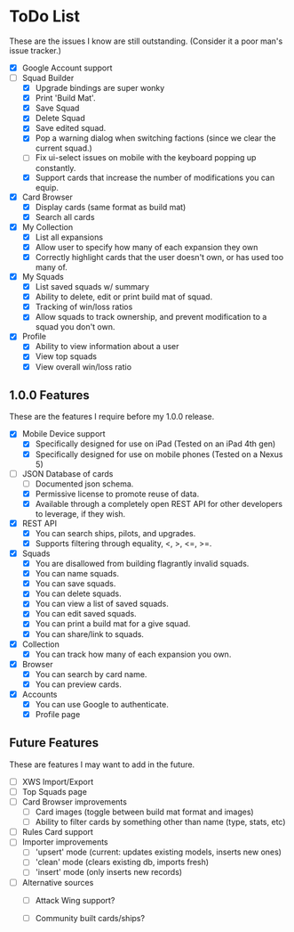 # ToDo List

These are the issues I know are still outstanding. (Consider it a poor man's issue tracker.)

* [X] Google Account support
* [ ] Squad Builder
    * [X] Upgrade bindings are super wonky
    * [X] Print 'Build Mat'.
    * [X] Save Squad
    * [X] Delete Squad
    * [X] Save edited squad.
    * [X] Pop a warning dialog when switching factions (since we clear the current squad.)
    * [ ] Fix ui-select issues on mobile with the keyboard popping up constantly.
    * [X] Support cards that increase the number of modifications you can equip.
* [X] Card Browser
    * [X] Display cards (same format as build mat)
    * [X] Search all cards
* [X] My Collection
    * [X] List all expansions
    * [X] Allow user to specify how many of each expansion they own
    * [X] Correctly highlight cards that the user doesn't own, or has used too many of.
* [X] My Squads
    * [X] List saved squads w/ summary
    * [X] Ability to delete, edit or print build mat of squad.
    * [X] Tracking of win/loss ratios
    * [X] Allow squads to track ownership, and prevent modification to a squad you don't own.
* [X] Profile
    * [X] Ability to view information about a user
    * [X] View top squads
    * [X] View overall win/loss ratio

## 1.0.0 Features

These are the features I require before my 1.0.0 release.

* [X] Mobile Device support
    * [X] Specifically designed for use on iPad (Tested on an iPad 4th gen)
    * [X] Specifically designed for use on mobile phones (Tested on a Nexus 5)
* [ ] JSON Database of cards
    * [ ] Documented json schema.
    * [X] Permissive license to promote reuse of data.
    * [X] Available through a completely open REST API for other developers to leverage, if they wish.
* [X] REST API
    * [X] You can search ships, pilots, and upgrades.
    * [X] Supports filtering through equality, <, >, <=, >=.
* [X] Squads
    * [X] You are disallowed from building flagrantly invalid squads.
    * [X] You can name squads.
    * [X] You can save squads.
    * [X] You can delete squads.
    * [X] You can view a list of saved squads.
    * [X] You can edit saved squads.
    * [X] You can print a build mat for a give squad.
    * [X] You can share/link to squads.
* [X] Collection
    * [X] You can track how many of each expansion you own.
* [X] Browser
    * [X] You can search by card name.
    * [X] You can preview cards.
* [X] Accounts
    * [X] You can use Google to authenticate.
    * [X] Profile page

## Future Features

These are features I may want to add in the future.

* [ ] XWS Import/Export
* [ ] Top Squads page
* [ ] Card Browser improvements
    * [ ] Card images (toggle between build mat format and images)
    * [ ] Ability to filter cards by something other than name (type, stats, etc)
* [ ] Rules Card support
* [ ] Importer improvements
    * [ ] 'upsert' mode (current: updates existing models, inserts new ones)
    * [ ] 'clean' mode (clears existing db, imports fresh)
    * [ ] 'insert' mode (only inserts new records)
* [ ] Alternative sources
    * [ ] Attack Wing support?
    * [ ] Community built cards/ships?


